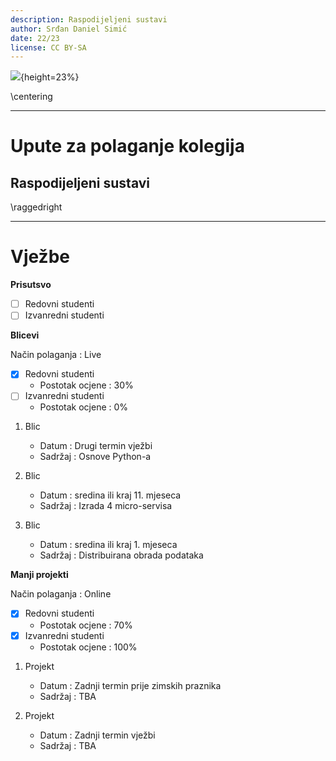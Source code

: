 ```yaml
---
description: Raspodijeljeni sustavi
author: Srđan Daniel Simić
date: 22/23
license: CC BY-SA
---
```


![](fipu.png){height=23%}

\centering

---

# Upute za polaganje kolegija 


## Raspodijeljeni sustavi 

\raggedright

---

# Vježbe 

**Prisutsvo**  

- [ ] Redovni studenti
- [ ] Izvanredni studenti

**Blicevi**

Način polaganja : Live

- [X] Redovni studenti
    - Postotak ocjene : 30%
- [ ] Izvanredni studenti
    - Postotak ocjene : 0%

1. Blic 
    - Datum : Drugi termin vježbi
    - Sadržaj : Osnove Python-a

2. Blic
    - Datum : sredina ili kraj 11. mjeseca
    - Sadržaj : Izrada 4 micro-servisa

3. Blic
    - Datum : sredina ili kraj 1. mjeseca
    - Sadržaj : Distribuirana obrada podataka

**Manji projekti**

Način polaganja : Online

- [X] Redovni studenti
    - Postotak ocjene : 70%
- [X] Izvanredni studenti
    - Postotak ocjene : 100%

1. Projekt
    - Datum : Zadnji termin prije zimskih praznika
    - Sadržaj : TBA

2. Projekt
    - Datum : Zadnji termin vježbi
    - Sadržaj : TBA

